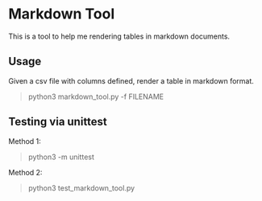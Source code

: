 # Markdown Tool
This is a tool to help me rendering tables in markdown documents.

## Usage
Given a csv file with columns defined, render a table in markdown format.
> python3 markdown_tool.py -f FILENAME

## Testing via unittest
Method 1: 
> python3 -m unittest

Method 2:
> python3 test_markdown_tool.py


##


